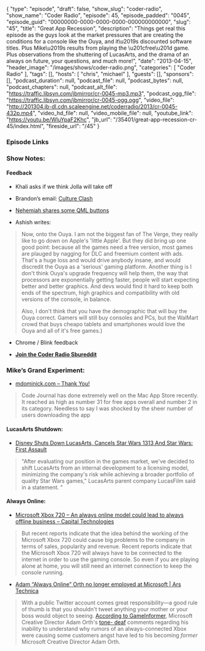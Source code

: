 {
  "type": "episode",
  "draft": false,
  "show_slug": "coder-radio",
  "show_name": "Coder Radio",
  "episode": 45,
  "episode_padded": "0045",
  "episode_guid": "00000000-0000-0000-0000-000000000000",
  "slug": "45",
  "title": "Great App Recession",
  "description": "Things get real this episode as the guys look at the market pressures that are creating the conditions for a console like the Ouya, and it\u2019s discounted software titles. Plus Mike\u2019s results from playing the \u201cfree\u201d game. Plus observations from the shuttering of LucasArts, and the drama of an always on future, your questions, and much more!",
  "date": "2013-04-15",
  "header_image": "/images/shows/coder-radio.png",
  "categories": [
    "Coder Radio"
  ],
  "tags": [],
  "hosts": [
    "chris",
    "michael"
  ],
  "guests": [],
  "sponsors": [],
  "podcast_duration": null,
  "podcast_file": null,
  "podcast_bytes": null,
  "podcast_chapters": null,
  "podcast_alt_file": "https://traffic.libsyn.com/jbmirror/cr-0045-mp3.mp3",
  "podcast_ogg_file": "https://traffic.libsyn.com/jbmirror/cr-0045-ogg.ogg",
  "video_file": "http://201304.jb-dl.cdn.scaleengine.net/coderradio/2013/cr-0045-432p.mp4",
  "video_hd_file": null,
  "video_mobile_file": null,
  "youtube_link": "https://youtu.be/WluYpaF2Khc",
  "jb_url": "/35401/great-app-recession-cr-45/index.html",
  "fireside_url": "/45"
}


### Episode Links

### Show Notes:

#### Feedback

  * Khali asks if we think Jolla will take off
  * Brandon’s email: [Culture Clash](http://slexy.org/view/s20mNzqYG3/index.html)
  * [Nehemiah shares some QML buttons](http://qt-project.org/wiki/QtDesktopComponents/index.html)

  * Ashish writes:

> Now, onto the Ouya. I am not the biggest fan of The Verge, they really like
> to go down on Apple's 'little Apple'. But they did bring up one good point:
> because all the games need a free version, most games are plauged by nagging
> for DLC and freemium content with ads. That's a huge loss and would drive
> anybody insane, and would discredit the Ouya as a 'serious' gaming platform.
> Another thing is I don't think Ouya's upgrade frequency will help them, the
> way that processors are exponentially getting faster, people will start
> expecting better and better graphics. And devs would find it hard to keep
> both ends of the spectrum, high graphics and compatibility with old versions
> of the console, in balance.
>
> Also, I don't think that you have the demographic that will buy the Ouya
> correct. Gamers will still buy consoles and PCs, but the WalMart crowd that
> buys cheapo tablets and smartphones would love the Ouya and all of it's free
> games.)

  * Chrome / Blink feedback

  * **[Join the Coder Radio Sbureddit](http://www.reddit.com/r/coderradio/index.html)**

### Mike’s Grand Experiment:

  * [mdominick.com – Thank You!](http://blog.mdominick.com/index1397.html?p=413\\%22)

> Code Journal has done extremely well on the Mac App Store recently. It
> reached as high as number 31 for free apps overall and number 2 in its
> category. Needless to say I was shocked by the sheer number of users
> downloading the app

#### LucasArts Shutdown:

  * [Disney Shuts Down LucasArts, Cancels Star Wars 1313 And Star Wars: First Assault](http://kotaku.com/disney-shuts-down-lucasarts-468473749/index.html)

> "After evaluating our position in the games market, we've decided to shift
> LucasArts from an internal development to a licensing model, minimizing the
> company's risk while achieving a broader portfolio of quality Star Wars
> games," LucasArts parent company LucasFilm said in a statement. "

#### Always Online:

  * [Microsoft Xbox 720 – An always online model could lead to always offline business – Capital Technologies](http://www.captees.com/6774-microsoft-xbox-720-an-always-online-model-could-lead-to-always-offline-business/index.html)

> But recent reports indicate that the idea behind the working of the
> Microsoft Xbox 720 could cause big problems to the company in terms of
> sales, popularity and revenue. Recent reports indicate that the Microsoft
> Xbox 720 will always have to be connected to the internet in order to use
> the gaming console. So even if you are playing alone at home, you will still
> need an internet connection to keep the console running.

  * [Adam “Always Online” Orth no longer employed at Microsoft | Ars Technica](http://arstechnica.com/gaming/2013/04/adam-always-online-orth-no-longer-employed-at-microsoft/index.html)

> With a public Twitter account comes great responsibility—a good rule of
> thumb is that you shouldn't tweet anything your mother or your boss would
> object to seeing. [According to
> GameInformer](http://www.gameinformer.com/b/news/archive/2013/04/10/following-witter-tirade_2c00_-microsoft-designer-adam-orth-resigns.aspx/index.html),
> Microsoft Creative Director Adam Orth's [tone-
> deaf](http://arstechnica.com/gaming/2013/04/microsoft-employee-on-rumored-box-internet-requirement-dealwithit/index.html) comments regarding his
> inability to understand why rumors of an always-connected Xbox were causing
> some customers angst have led to his becoming _former_ Microsoft Creative
> Director Adam Orth.


